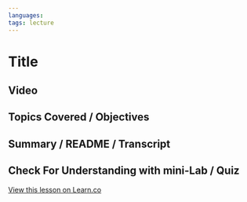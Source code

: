 ```yaml
---
languages: 
tags: lecture
---
```


# Title

## Video

## Topics Covered / Objectives

## Summary / README / Transcript

## Check For Understanding with mini-Lab / Quiz

<a href='https://learn.co/lessons/ruby-lecture-nested-data-structures-word-cost-example' data-visibility='hidden'>View this lesson on Learn.co</a>
